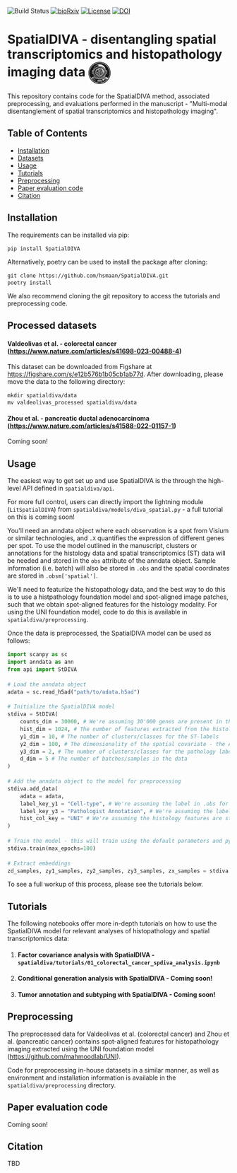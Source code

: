 ![Build Status](https://github.com/hsmaan/SpatialDIVA/actions/workflows/ci.yml/badge.svg?branch=main)
[![bioRxiv](https://img.shields.io/badge/bioRxiv-2022.10.06.511156-b31b1b.svg)](https://www.biorxiv.org/content/10.1101/2022.10.06.511156v1)
[![License](https://img.shields.io/badge/License-Apache_2.0-blue.svg)](https://opensource.org/licenses/Apache-2.0)
[![DOI](https://img.shields.io/badge/10.6084/m9.figshare.28377284-blue.svg?style=flat&labelColor=gainsboro&logoWidth=40&logo=data%3Aimage%2Fpng%3Bbase64%2CiVBORw0KGgoAAAANSUhEUgAAAFAAAAAZCAYAAACmRqkJAAAKi0lEQVR4Ae3ZaVBUV97H8evuE0EfH32MmkcfoyAuGjXKgkvMaFRAFuiloemWvRuEXlgEBREXBYJiXAQUFeKocUniQiKogAJhQWwWENDEjLNYvjFLzUzNkplEZb5kTme6nCRjKlOpSZlb9SmL2%2Ffcuv3re87%2FnKP0TYfOcslqPMbt63xBKuh09MTxgi7HKT1Sj1TvKp%2BMkZB6%2FXT8c4AjUYPyVdfb7Qs6HTIJ8EHe7Ul%2B152CphDabRQ0uMr7%2FRQgh%2B8qU6%2FBiPDVGv0jq0uGE94b0ZZ3j%2B25MTetoMsh%2FWD91OBqT9%2Fsehd5EqGV17nKMzTqOHvaRMMLEp7qACfinq%2FW1BBx5ZxB13x5X3Jr1v%2Fz9pUcaHU63PiicjrhvXfNRbY1Th49Q6Y1vu6zyqSjzX3aVIgf4OkKToxhgxpd5OMzV0bYE4CRN1Chu34pnTfwnV03FiTlfzDRXBHo6dfgIq8sX6ByV6vjthGc0UdrrPPVGFQBxlSjzJQWENVUZkebceiLpyM8IZSx7O7Zl4JivUNMZX5h8Rt4%2B2L0llKfgu6JKa%2BXvpB5bZ48%2Ba3F6lil2pDkE2rODzCsU0VUnNFHNZQqdS3lx3Utl%2FMILQcfYt5TEeC1GSprgAq0XlgYGLQyxJTlr0uK0DVX7E5s2ZtOgHvLw5fLK9xVmcqguEj%2F2LXbwsvPBkZZKl4j5NcIKinaUsLbejFWZ7m8Do2cmwnb4cFqArRwx3TEYzi%2Bz7DTD0uhxnj8cAEWWUZK%2BTcdhh4pmTWUsW01Y1uCUmNY7Rtqzo5svJSS0poVXtg6yVj7sn9qunek3j8xPVXXeMFoaDkev6lDF7ene7Y5r2taNAXmEBXaP69zevaOjuUeeZ0zhzJuPsM5CdYvOhZVqBMhBqIVDt8zwGdQjR4of9AA%2BXJjUFpww7GodnHAQca4srDAWCXjW3pETal%2BbfumuOLKqSm17vIQtWr1Uu3JYy6JbXuXFbRN1R8pm5byxtG5CcdOz9EUVc7I5IeQEWQ7wWVwzwrsRn%2BbAFeiCxNsKv5Y9P03BFgjAlT90AGOQy2T47fObl00ocFZHl%2B2UGXw0RjzNUWHTPFthckHWh18al8KsGuaFigVVzlKuY%2BG9z37qvuoGlelpsJVldrgrFjbOE%2BeWe8uW18W84qCqc4s7tmCIgzI75hs%2FaJKNFu7rF%2BIIIhr%2BmIQ%2Btn8LQkDMQOeWAYnDHgsQI3NNU7W9j4h5t72o%2FEyvLEQ%2F%2Bu7ymzbOxbCAeOxAgtghz6YgOVYiufEOUlqu0M37ho%2BYn%2FnpJT8bsejVSt90uqdFdlGmV7hF7cuWXetNCShLX%2BI3nKhN%2ByvCs%2Bs6GQpWB33fzKNQR%2BqWr022yvc94q7spBCY%2Bbzkou6ZfJNPf89ZN%2FdidYHnIsKfIzjCMIc7MAwSJiMPFxGMcKQixGwx07R%2FiEe4CNsxFCbAJvwifj8LkIgYRHa8Lm47jNY8AokmMS5NryPh%2FijOB%2BOX4h7foEuyPHlisMtylJpzu1YspkQ36YbLqnx8F1X4abaqmYs9DGmLlrk4CE9XlHlKZskxfpt%2FUJLzyhV23dG%2BITF72fqo9njEaokwIu8lSbG1N4wx273CrP%2B%2BjniQVZhGrzQjlEioFIRcjDM6MIdjBVtHogvl4W9qIX8sTfwU5SgU%2FzdhdGYLcJ9BzvRID6vgx2SxN8PUI9KnIEWH4n7FuIo%2FoRfYV5vMMV4wHRFs%2BvG%2FKl05ZrDVdP11T7eulK3oNQcz%2FAXcj3DpMePjO44KetDL2lDh%2FmV1S3nNoeWnJb7RSXmMJl%2BI0GmH13rKs8lvEdQwfoWKmCxdmGbAEdgAW5jFiQhBb8WXSYTPSjGCBHaMPR5LMANkOCM%2B%2FgD3MS5Z8W1ElzwW3HNJCSI9tcw2ub%2BO8T5LPTBQBy1nusNcB7ztximI1sIsSSzXb04v3vyusJmx63nMufHXlV6LvpEShDd9x%2FHFYWXVPuSX7%2FD7zmpcjuWRupbyvaHnj8Z7BNsUFCArm70iTRcd5bFEN7oxwJs%2FpoA%2FwfBaLJ2Z2EFbmEsNKL7fYYPUI9DIqj%2Fsgkw0CasW%2BL6RbBDFI7gTZSKzz6Gk02AJ23G3QF4xybYU8INce6s5CJNlTyXhYwKv%2FRWMiEeimquzIhrPpGzuSNCsbvLec2%2Brpmh2e0yu%2FxOp96wv6p8X0xeIZW5Bo2%2F6ucdvb%2FdMWVDm8lX11pRpD16OJ6VyZsrQ8yK%2BVFJ9h4UhwEHDj5JgGE23UkSfoZujMMzSESNCPBT9KAFjqi2rcIYZRPgYmzDQ9xDLSz4%2FGsCPIE%2BNkWrTJy%2FhRrRthpVyJJExbnmG2I%2B6x%2BT%2FHxYyQkzQfJGlufpWy6bYlvPUEgu%2BHlHJA5boo7rE3blnBR7r6mv%2BvCBMYEag%2Faqsyr1%2BIk5a%2Fd2z9zGBDpZ31qulCWk9443Hfg5BuJJAgxAG0ZBEmS4DZ7RKIliMVi0d8UvRUCeuPoNAf4Z%2FmgV13pAwiwR3iffFKBQJM5noB%2F6Y5h45v7Wwf0cDtD1DlMIeiugWmZOy5Cv3RgjX7%2FF4GdMXasOjgurmqdafqpojltml9IjvOJ8NMu9lNL5gQmXdMu0BTefz8loMyoJvivs3VMZvhpjqaig%2FZ8gwJGYIsIKRh%2FY4wh%2Bg%2FGQoxYbREgZ%2BB3uww1V3xKgN%2BrwCNtF4Pvx8NveQCEYX%2BAukhCIYuHZLy%2FyDjHbJQfo7PTK1dEBWqPBX2vS%2B2hNW1XquDURypiwXStCjVWuyrSKQC%2FdoUaHtOT2HENoyal4b40x7rK7ylip9NIV3Jy0P6fD24fl3Ra6uoe3PNqOH2Pw3x%2FC8K8CHIU%2BIpQ7OI8yNOJ9TMJO%2FAU9Nn6PjRiGmm%2FpwgsRLQpKjwjuU%2Fz1CQK0R4G4T4%2FwCHWYKlmcA6xr4SA2EzobXeUa9vh21LgpdKxK8hqd5RsaXWS7S9YvlhU2O7ya3ekXrm%2B9lK3KzFH6a4y5V92Ve5hkM4d02EShMestZekE2IxZX7MWdkAgBtmsi9U2lXEwliAOK%2BGLTowThWIZkrEVSSKYgegPOUxwtFmdaBGLsRgg2qeKtosQDh2GYzbisUIEaPvcQ8T5VGzCKowBk2I3mTVALe4wd4tumKcoaZirSKte4RtVrvXwLrw%2BJXV%2F18Ts3BtLEmOaS0yRtRdMfpGJhTKNMbDJWR5V7eEbUNDtcIQAd1PJMwnuJl6E9KQHY7AAHkzQoBkj8B%2B%2FpTWQ4Maezne1P3x1esLBuqmB%2BbccNhJMGetbM%2BGZIi1V%2FoRyOXB77sKVWuPmrd4RBvYQm9ihVue%2F7xDPGljB50MoJmO%2By36gCGsQovCyCGwOarD9R7PLLXZOJjKZvse%2FDQQSvffG7F1rWrZPiLKUX2DPr1hbfHAKb0kDBSeTed5MQj94Pn1xBMvA%2B2IDYTAkcXzXANPRjHq04ACeFeH9aAIcBC3LOq%2FY5pPDeYtO4yRTmzUhbx9LozCEea8ybaHoxDNmVtPltxSVzxhCm3Asg4Tvs683Aa5wwkD8qP9XbgQqUbb6Tp09U5Os3rWiV4jZv2OuvxPdvht70RfST8fjATZd7P33OYzxZ%2FdF7FwcgqPU0yMR2vMYDulpDfBvw%2BGCdBePpq8AAAAASUVORK5CYII%3D)](https://figshare.com/s/e12b576b1b05cb1ab77d)


# SpatialDIVA - disentangling spatial transcriptomics and histopathology imaging data <img src="docs/spatialdiva_logo.png" width="50" height="50" style="vertical-align: middle;" /> 

This repository contains code for the SpatialDIVA method, associated preprocessing, and evaluations performed in the manuscript - "Multi-modal disentanglement of spatial transcriptomics and histopathology imaging".

## Table of Contents

- [Installation](#installation)
- [Datasets](#processed-datasets)
- [Usage](#usage)
- [Tutorials](#tutorials)
- [Preprocessing](#preprocessing)
- [Paper evaluation code](#paper-evaluation-code)
- [Citation](#citation)

## Installation

The requirements can be installed via pip:

```
pip install SpatialDIVA
```

Alternatively, poetry can be used to install the package after cloning:

```
git clone https://github.com/hsmaan/SpatialDIVA.git
poetry install
```

We also recommend cloning the git repository to access the tutorials and preprocessing code.

## Processed datasets

#### Valdeolivas et al. - colorectal cancer (https://www.nature.com/articles/s41698-023-00488-4)

This dataset can be downloaded from Figshare at https://figshare.com/s/e12b576b1b05cb1ab77d. After downloading, please move the data to the following directory:

```
mkdir spatialdiva/data
mv valdeolivas_processed spatialdiva/data
```

#### Zhou et al. - pancreatic ductal adenocarcinoma (https://www.nature.com/articles/s41588-022-01157-1)

Coming soon!

## Usage

The easiest way to get set up and use SpatialDIVA is the through the high-level API defined in `spatialdiva/api`. 

For more full control, users can directly import the lightning module (`LitSpatialDIVA`) from `spatialdiva/models/diva_spatial.py` - a full tutorial on this is coming soon! 

You'll need an anndata object where each observation is a spot from Visium or similar technologies, and `.X` quantifies the expression of different genes per spot. To use the model outlined in the manuscript, clusters or annotations for the histology data and spatial transcriptomics (ST) data will be needed and stored in the `obs` attribute of the anndata object. Sample information (i.e. batch) will also be stored in `.obs` and the spatial coordinates are stored in `.obsm['spatial']`. 

We'll need to featurize the histopathology data, and the best way to do this is to use a histpathology foundation model and spot-aligned image patches, such that we obtain spot-aligned features for the histology modality. For using the UNI foundation model, code to do this is available in `spatialdiva/preprocessing`.

Once the data is preprocessed, the SpatialDIVA model can be used as follows:

```python
import scanpy as sc 
import anndata as ann 
from api import StDIVA

# Load the anndata object
adata = sc.read_h5ad("path/to/adata.h5ad") 

# Initialize the SpatialDIVA model 
stdiva = StDIVA(
    counts_dim = 30000, # We're assuming 30'000 genes are present in the data
    hist_dim = 1024, # The number of features extracted from the histology data - e.g. via the UNI foundation model
    y1_dim = 10, # The number of clusters/classes for the ST-labels 
    y2_dim = 100, # The dimensionality of the spatial covariate - the API will automatically infer this from the spatial coordinates
    y3_dim = 2, # The number of clusters/classes for the pathology labels 
    d_dim = 5 # The number of batches/samples in the data
)

# Add the anndata object to the model for preprocessing
stdiva.add_data(
    adata = adata,
    label_key_y1 = "Cell-type", # We're assuming the label in .obs for y1 is "Cell-type"
    label_key_y3 = "Pathologist Annotation", # We're assuming the label in .obs for y3 is "Pathologist Annotation"
    hist_col_key = "UNI" # We're assuming the histology features are stored in columns starting with "UNI" in .obs
)

# Train the model - this will train using the default parameters and pytorch lightning 
stdiva.train(max_epochs=100)

# Extract embeddings
zd_samples, zy1_samples, zy2_samples, zy3_samples, zx_samples = stdiva.get_embeddings(type = "full") 

```

To see a full workup of this process, please see the tutorials below.

## Tutorials 

The following notebooks offer more in-depth tutorials on how to use the SpatialDIVA model for relevant analyses of histopathology and spatial transcriptomics data:

1. #### Factor covariance analysis with SpatialDIVA - `spatialdiva/tutorials/01_colorectal_cancer_spdiva_analysis.ipynb`

2. #### Conditional generation analysis with SpatialDIVA - Coming soon!

3. #### Tumor annotation and subtyping with SpatialDIVA - Coming soon!

## Preprocessing

The preprocessed data for Valdeolivas et al. (colorectal cancer) and Zhou et al. (pancreatic cancer) contains spot-aligned features for histopathology imaging extracted using the UNI foundation model (https://github.com/mahmoodlab/UNI). 

Code for preprocessing in-house datasets in a similar manner, as well as environment and installation information is available in the `spatialdiva/preprocessing` directory.

## Paper evaluation code

Coming soon!

## Citation

TBD 